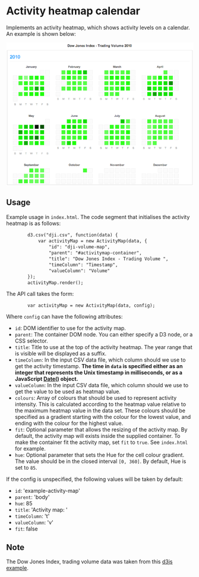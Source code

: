 # Activity heatmap calendar

Implements an activity heatmap, which shows activity levels on a
calendar. An example is shown below:


![Example activity heatmap](activitymap.png)


## Usage

Example usage in `index.html`. The code segment that initialises the
activity heatmap is as follows:

            d3.csv("dji.csv", function(data) {
                var activityMap = new ActivityMap(data, {
                    "id": "dji-volume-map",
                    "parent": "#activitymap-container",
                    "title": "Dow Jones Index - Trading Volume ",
                    "timeColumn": "Timestamp",
                    "valueColumn": "Volume"
            });
            activityMap.render();


The API call takes the form:

            var activityMap = new ActivityMap(data, config);

Where `config` can have the following attributes:

* `id`: DOM identifier to use for the activity map.
* `parent`: The container DOM node. You can either specify a D3 node,
  or a CSS selector.
* `title`: Title to use at the top of the activity heatmap. The year
  range that is visible will be displayed as a suffix.
* `timeColumn`: In the input CSV data file, which column should we use
  to get the activity timestamp. **The time in `data` is specified either as an
  integer that represents the Unix timestamp in milliseconds, or as a
  JavaScript [Date()](https://developer.mozilla.org/en/docs/Web/JavaScript/Reference/Global_Objects/Date) object.**
* `valueColumn`: In the input CSV data file, which column should we
  use to get the value to be used as heatmap value.
* `colours`: Array of colours that should be used to represent
  activity intensity. This is calculated according to the heatmap
  value relative to the maximum heatmap value in the data set. These
  colours should be specified as a gradient starting with the colour
  for the lowest value, and ending with the colour for the highest value.
* `fit`: Optional parameter that allows the resizing of the activity
  map. By default, the activity map will exists inside the supplied
  container. To make the container fit the activity map, set `fit` to
  `true`. See `index.html` for example.
* `hue`: Optional parameter that sets the Hue for the cell colour
  gradient. The value should be in the closed interval `[0, 360]`. By
  default, Hue is set to `85`.

If the config is unspecified, the following values will be taken by
default:

* `id`: 'example-activity-map'
* `parent`: 'body'
* `hue`: 85
* `title`: 'Activity map: '
* `timeColumn`: 't'
* `valueColumn`: 'v'
* `fit`: false

## Note

The Dow Jones Index, trading volume data was taken from this 
[d3js example](http://bl.ocks.org/mbostock/4063318).
